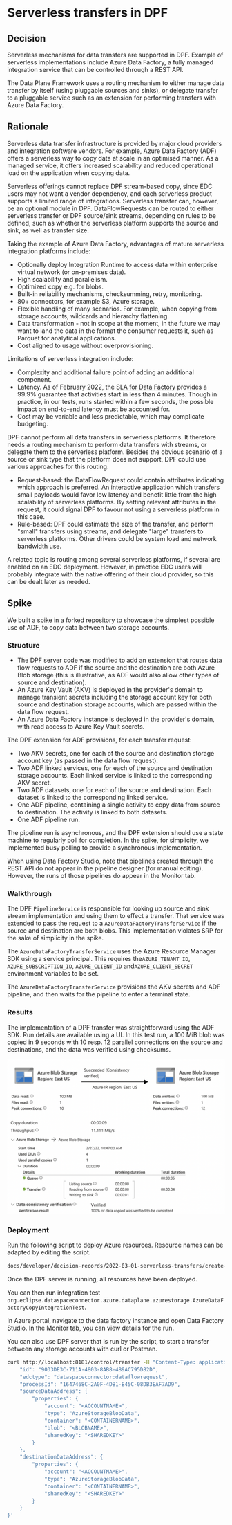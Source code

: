 # Serverless transfers in DPF

## Decision

Serverless mechanisms for data transfers are supported in DPF. Example of serverless implementations include Azure Data Factory, a fully managed integration service that can be controlled through a REST API.

The Data Plane Framework uses a routing mechanism to either manage data transfer by itself (using pluggable sources and sinks), or delegate transfer to a pluggable service such as an extension for performing transfers with Azure Data Factory.

## Rationale

Serverless data transfer infrastructure is provided by major cloud providers and integration software vendors. For example, Azure Data Factory (ADF) offers a serverless way to copy data at scale in an optimised manner. As a managed service, it offers increased scalability and reduced operational load on the application when copying data.

Serverless offerings cannot replace DPF stream-based copy, since EDC users may not want a vendor dependency, and each serverless product supports a limited range of integrations. Serverless transfer can, however, be an optional module in DPF. DataFlowRequests can be routed to either serverless transfer or DPF source/sink streams, depending on rules to be defined, such as whether the serverless platform supports the source and sink, as well as transfer size.

Taking the example of Azure Data Factory, advantages of mature serverless integration platforms include:

- Optionally deploy Integration Runtime to access data within enterprise virtual network (or on-premises data).
- High scalability and parallelism.
- Optimized copy e.g. for blobs.
- Built-in reliability mechanisms, checksumming, retry, monitoring.
- 80+ connectors, for example S3, Azure storage.
- Flexible handling of many scenarios. For example, when copying from storage accounts, wildcards and hierarchy flattening.
- Data transformation - not in scope at the moment, in the future we may want to land the data in the format the consumer requests it, such as Parquet for analytical applications.
- Cost aligned to usage without overprovisioning.

Limitations of serverless integration include:

- Complexity and additional failure point of adding an additional component.
- Latency. As of February 2022, the [SLA for Data Factory](https://azure.microsoft.com/en-us/support/legal/sla/data-factory/v1_2/) provides a 99.9% guarantee that activities start in less than 4 minutes. Though in practice, in our tests, runs started within a few seconds, the possible impact on end-to-end latency must be accounted for.
- Cost may be variable and less predictable, which may complicate budgeting.

DPF cannot perform all data transfers in serverless platforms. It therefore needs a routing mechanism to perform data transfers with streams, or delegate them to the serverless platform. Besides the obvious scenario of a source or sink type that the platform does not support, DPF could use various approaches for this routing: 

- Request-based: the DataFlowRequest could contain attributes indicating which approach is preferred. An interactive application which transfers small payloads would favor low latency and benefit little from the high scalability of serverless platforms. By setting relevant attributes in the request, it could signal DPF to favour not using a serverless platform in this case.
- Rule-based: DPF could estimate the size of the transfer, and perform "small" transfers using streams, and delegate "large" transfers to serverless platforms. Other drivers could be system load and network bandwidth use.

A related topic is routing among several serverless platforms, if several are enabled on an EDC deployment. However, in practice EDC users will probably integrate with the native offering of their cloud provider, so this can be dealt later as needed.

## Spike

We built a [spike](https://github.com/agera-edc/DataSpaceConnector/pull/112) in a forked repository to showcase the simplest possible use of ADF, to copy data between two storage accounts.

### Structure

- The DPF server code was modified to add an extension that routes data flow requests to ADF if the source and the destination are both Azure Blob storage (this is illustrative, as ADF would also allow other types of source and destination).
- An Azure Key Vault (AKV) is deployed in the provider's domain to manage transient secrets including the storage account key for both source and destination storage accounts, which are passed within the data flow request.
- An Azure Data Factory instance is deployed in the provider's domain, with read access to Azure Key Vault secrets.

The DPF extension for ADF provisions, for each transfer request:

- Two AKV secrets, one for each of the source and destination storage account key (as passed in the data flow request).
- Two ADF linked services, one for each of the source and destination storage accounts. Each linked service is linked to the corresponding AKV secret.
- Two ADF datasets, one for each of the source and destination. Each dataset is linked to the corresponding linked service.
- One ADF pipeline, containing a single activity to copy data from source to destination. The activity is linked to both datasets.
-  One ADF pipeline run.

The pipeline run is asynchronous, and the DPF extension should use a state machine to regularly poll for completion. In the spike, for simplicity, we implemented busy polling to provide a synchronous implementation.

When using Data Factory Studio, note that pipelines created through the REST API do not appear in the pipeline designer (for manual editing). However, the runs of those pipelines do appear in the Monitor tab.

### Walkthrough

The DPF `PipelineService` is responsible for looking up source and sink stream implementation and using them to effect a transfer. That service was extended to pass the request to a `AzureDataFactoryTransferService` if the source and destination are both blobs. This implementation violates SRP for the sake of simplicity in the spike.

The `AzureDataFactoryTransferService` uses the Azure Resource Manager SDK using a service principal. This requires the`AZURE_TENANT_ID`, `AZURE_SUBSCRIPTION_ID`,  `AZURE_CLIENT_ID` and`AZURE_CLIENT_SECRET` environment variables to be set.

The `AzureDataFactoryTransferService` provisions the AKV secrets and ADF pipeline, and then waits for the pipeline to enter a terminal state.

### Results

The implementation of a DPF transfer was straightforward using the ADF SDK. Run details are available using a UI. In this test run, a 100 MiB blob was copied in 9 seconds with 10 resp. 12 parallel connections on the source and destinations, and the data was verified using checksums.

![ADF run](adf-run-details.png)

### Deployment

Run the following script to deploy Azure resources. Resource names can be adapted by editing the script.

```bash
docs/developer/decision-records/2022-03-01-serverless-transfers/create-resources-and-run-server.sh
```

Once the DPF server is running, all resources have been deployed.

You can then run integration test `org.eclipse.dataspaceconnector.azure.dataplane.azurestorage.AzureDataFactoryCopyIntegrationTest`.

In Azure portal, navigate to the data factory instance and open Data Factory Studio. In the Monitor tab, you can view details for the run.

You can also use DPF server that is run by the script, to start a transfer between any storage accounts with curl or Postman.

```bash
curl http://localhost:8181/control/transfer -H "Content-Type: application/json" --data '{
    "id": "9033DE3C-711A-4803-8AB8-489AC795D82D",
    "edctype": "dataspaceconnector:dataflowrequest",
    "processId": "1647468C-2A0F-4DB1-B45C-08DB3EAF7AD9",
    "sourceDataAddress": {
        "properties": {
            "account": "<ACCOUNTNAME>",
            "type": "AzureStorageBlobData",
            "container": "<CONTAINERNAME>",
            "blob": "<BLOBNAME>",
            "sharedKey": "<SHAREDKEY>"
        }
    },
    "destinationDataAddress": {
        "properties": {
            "account": "<ACCOUNTNAME>",
            "type": "AzureStorageBlobData",
            "container": "<CONTAINERNAME>",
            "sharedKey": "<SHAREDKEY>"
        }
    }
}'

```
